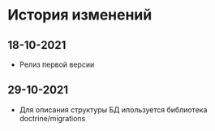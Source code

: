 # История изменений

## 18-10-2021
* Релиз первой версии

## 29-10-2021
* Для описания структуры БД ипользуется библиотека doctrine/migrations